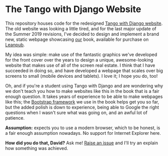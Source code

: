 # The Tango with Django Website
This repository houses code for the redesigned [Tango with Django website](https://www.tangowithdjango.com). The old website was looking a little tired, and for the last major update of the Summer 2019 revisions, I've decided to design and implement a brand new, static webpage showcasing [our](https://www.github.com/leifos/) book, available for purchase on [Leanpub](https://leanpub.com/tangowithdjango2/).

My idea was simple: make use of the fantastic graphics we've developed for the front cover over the years to design a unique, awesome-looking website that makes use of all of the screen real estate. I think that I have succeeded in doing so, and have developed a webpage that scales over big screens to small (mobile devices and tablets). I love it; I hope you do, too!

Oh, and if you're a student using Tango with Django and are wondering why we don't teach you how to make websites like this in the book that is a fair enough question. It takes years of experience to be able to make webpages like this; the [Bootstrap framework](https://getbootstrap.com/) we use in the book helps get you so far, but the added polish is down to experience, being able to Google the right questions when I wasn't sure what was going on, and an awful lot of patience.

**Assumption:** expects you to use a modern browser, which to be honest, is a fair enough assumption nowadays. No support for Internet Explorer here.

**How did you do that, David?** Ask me! [Raise an issue](https://www.github.com/maxwelld90/tango_with_django_website/issues/) and I'll try an explain how something was achieved.